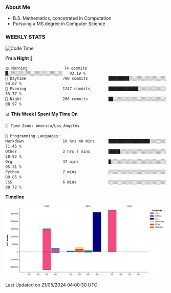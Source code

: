 ### About Me

- B.S. Mathematics, concetrated in Computation
- Pursuing a MS degree in Computer Science


### WEEKLY STATS
<!--START_SECTION:waka-->
![Code Time](http://img.shields.io/badge/Code%20Time-83%20hrs%2016%20mins-blue)

**I'm a Night 🦉** 

```text
🌞 Morning                74 commits          █░░░░░░░░░░░░░░░░░░░░░░░░   03.19 % 
🌆 Daytime                790 commits         █████████░░░░░░░░░░░░░░░░   34.07 % 
🌃 Evening                1247 commits        █████████████░░░░░░░░░░░░   53.77 % 
🌙 Night                  208 commits         ██░░░░░░░░░░░░░░░░░░░░░░░   08.97 % 
```


📊 **This Week I Spent My Time On** 

```text
🕑︎ Time Zone: America/Los_Angeles

💬 Programming Languages: 
Markdown                 10 hrs 40 mins      ██████████████████░░░░░░░   71.45 % 
Other                    3 hrs 7 mins        █████░░░░░░░░░░░░░░░░░░░░   20.92 % 
Org                      47 mins             █░░░░░░░░░░░░░░░░░░░░░░░░   05.31 % 
Python                   7 mins              ░░░░░░░░░░░░░░░░░░░░░░░░░   00.85 % 
CSS                      6 mins              ░░░░░░░░░░░░░░░░░░░░░░░░░   00.72 % 
```

**Timeline**

![Lines of Code chart](https://raw.githubusercontent.com/nickocruzm/nickocruzm/main/assets/bar_graph.png)


 Last Updated on 21/05/2024 04:00:30 UTC
<!--END_SECTION:waka-->
